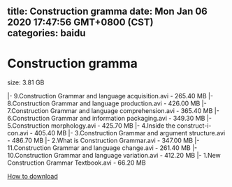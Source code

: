 
title: Construction gramma
date: Mon Jan 06 2020 17:47:56 GMT+0800 (CST)    
categories: baidu
---

# Construction gramma
size: 3.81 GB
 
 
|- 9.Construction Grammar and language acquisition.avi - 265.40 MB
|- 8.Construction Grammar and language production.avi - 426.00 MB
|- 7.Construction Grammar and language comprehension.avi - 365.40 MB
|- 6.Construction Grammar and information packaging.avi - 349.30 MB
|- 5.Construction morphology.avi - 425.70 MB
|- 4.Inside the construct-i-con.avi - 405.40 MB
|- 3.Construction Grammar and argument structure.avi - 486.70 MB
|- 2.What is Construction Grammar.avi - 347.00 MB
|- 11.Construction Grammar and language change.avi - 261.40 MB
|- 10.Construction Grammar and language variation.avi - 412.20 MB
|- 1.New Construction Grammar Textbook.avi - 66.20 MB

[How to download](https://bpcam.bemobtrk.com/go/2ceec3aa-1ca2-46d6-b9ff-aaa5c184517c?jno=1261)